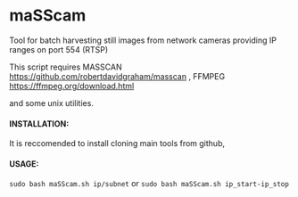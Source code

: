 # maSScam
Tool for batch harvesting still images from network cameras providing IP ranges on port 554 (RTSP)


This script requires MASSCAN https://github.com/robertdavidgraham/masscan , FFMPEG https://ffmpeg.org/download.html

and some unix utilities.

#### INSTALLATION:

It is reccomended to install cloning main tools from github,




#### USAGE: 
`sudo bash maSScam.sh ip/subnet` or `sudo bash maSScam.sh ip_start-ip_stop` 


